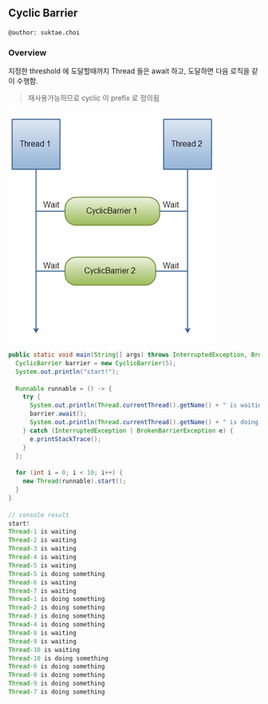 ## Cyclic Barrier

```
@author: suktae.choi
```

### Overview

지정한 threshold 에 도달할때까지 Thread 들은 await 하고, 도달하면 다음 로직을 같이 수행함.

>  재사용가능하므로 cyclic 이 prefix 로 정의됨

<img src="images/cyclic-barrier.png">

```java
public static void main(String[] args) throws InterruptedException, BrokenBarrierException {
  CyclicBarrier barrier = new CyclicBarrier(5);
  System.out.println("start!");

  Runnable runnable = () -> {
    try {
      System.out.println(Thread.currentThread().getName() + " is waiting");
      barrier.await();
      System.out.println(Thread.currentThread().getName() + " is doing something");
    } catch (InterruptedException | BrokenBarrierException e) {
      e.printStackTrace();
    }
  };
  
  for (int i = 0; i < 10; i++) {
    new Thread(runnable).start();
  }
}

// console result
start!
Thread-1 is waiting
Thread-2 is waiting
Thread-3 is waiting
Thread-4 is waiting
Thread-5 is waiting
Thread-5 is doing something
Thread-6 is waiting
Thread-7 is waiting
Thread-1 is doing something
Thread-2 is doing something
Thread-3 is doing something
Thread-4 is doing something
Thread-8 is waiting
Thread-9 is waiting
Thread-10 is waiting
Thread-10 is doing something
Thread-6 is doing something
Thread-8 is doing something
Thread-9 is doing something
Thread-7 is doing something
```








